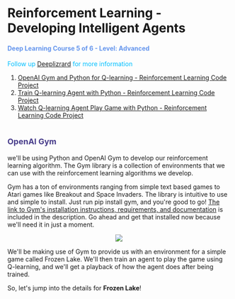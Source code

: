 # Reinforcement Learning - Developing Intelligent Agents

<h4 style='color:CornflowerBlue;'>Deep Learning Course 5 of 6 - Level: Advanced</h4>
<p style='color:DeepSkyBlue;'>Follow up <a href='https://deeplizard.com/'>Deeplizrard</a> for more information</p>

1. <a href='https://deeplizard.com/learn/video/QK_PP_2KgGE'>OpenAI Gym and Python for Q-learning - Reinforcement Learning Code Project</a>
2. <a href='https://deeplizard.com/learn/video/HGeI30uATws'>Train Q-learning Agent with Python - Reinforcement Learning Code Project</a>
3. <a href='https://deeplizard.com/learn/video/ZaILVnqZFCg'>Watch Q-learning Agent Play Game with Python - Reinforcement Learning Code Project</a>

# <font size='4' color='DarkSlateBlue'><b>OpenAI Gym</b></font>

we'll be using Python and OpenAI Gym to develop our reinforcement learning algorithm. The Gym library is a collection of environments that we can use with the reinforcement learning algorithms we develop.

Gym has a ton of environments ranging from simple text based games to Atari games like Breakout and Space Invaders. The library is intuitive to use and simple to install. Just run pip install gym, and you're good to go! [The link to Gym's installation instructions, requirements, and documentation](https://gym.openai.com/docs/) is included in the description. Go ahead and get that installed now because we'll need it in just a moment. 

<p align="center"><img src='https://deeplizard.com/assets/svg/ac9a374b.svg'/></p>

 We'll be making use of Gym to provide us with an environment for a simple game called Frozen Lake. We'll then train an agent to play the game using Q-learning, and we'll get a playback of how the agent does after being trained.

So, let's jump into the details for **Frozen Lake**! 
